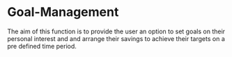 # Goal-Management
The aim of this function is to provide the user an option to set goals on their personal interest and  and arrange their savings to achieve their targets on a pre defined time period.

